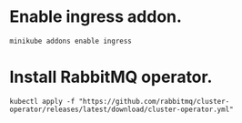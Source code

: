 # Enable ingress addon.

```
minikube addons enable ingress
```

# Install RabbitMQ operator.

```
kubectl apply -f "https://github.com/rabbitmq/cluster-operator/releases/latest/download/cluster-operator.yml"
```

